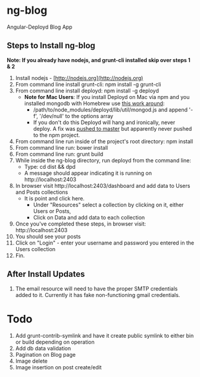 ng-blog
=======

Angular-Deployd Blog App


Steps to Install ng-blog 
-------------------------

**Note: If you already have nodejs, and grunt-cli installed skip over steps 1 & 2**

1. Install nodejs - [http://nodejs.org](http://nodejs.org)
1. From command line install grunt-cli: npm install -g grunt-cli
1. From command line install deployd: npm install -g deployd
    - **Note for Mac Users**: If you install Deployd on Mac via npm and you installed mongodb with Homebrew use [this work around](https://github.com/deployd/deployd/issues/229):
        - /path/to/node_modules/deployd/lib/util/mongod.js and append '-f', '/dev/null' to the options array
        - If you don't do this Deployd will hang and ironically, never deploy. A fix was [pushed to master](https://github.com/deployd/deployd/pull/232) but apparently never pushed to the npm project. 
1. From command line run inside of the project's root directory: npm install
1. From command line run: bower install
1. From command line run: grunt build
1. While inside the ng-blog directory, run deployd from the command line: 
    - Type: cd dist && dpd
	- A message should appear indicating it is running on http://localhost:2403
1. In browser visit http://localhost:2403/dashboard and add data to Users and Posts collections
	- It is point and click here.  
		- Under "Resources" select a collection by clicking on it, either Users or Posts, 
		- Click on Data and add data to each collection
1. Once you've completed these steps, in browser visit: http://localhost:2403
1. You should see your posts
1. Click on "Login" - enter your username and password you entered in the Users collection
1. Fin.




After Install Updates
----------------------

1. The email resource will need to have the proper SMTP credentials added to it. Currently it has fake non-functioning gmail credentials.

Todo
====
1. Add grunt-contrib-symlink and have it create public symlink to either bin or build depending on operation
1. Add db data validation
1. Pagination on Blog page
1. Image delete
1. Image insertion on post create/edit





